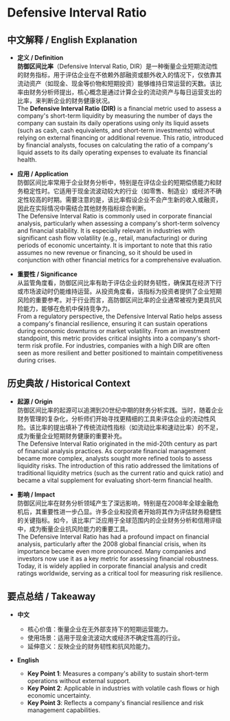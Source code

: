 # Defensive Interval Ratio

## 中文解释 / English Explanation

* **定义 / Definition**  
  **防御区间比率**（Defensive Interval Ratio, DIR）是一种衡量企业短期流动性的财务指标，用于评估企业在不依赖外部融资或额外收入的情况下，仅依靠其流动资产（如现金、现金等价物和短期投资）能够维持日常运营的天数。该比率由财务分析师提出，核心概念是通过计算企业的流动资产与每日运营支出的比率，来判断企业的财务健康状况。  
  The **Defensive Interval Ratio (DIR)** is a financial metric used to assess a company's short-term liquidity by measuring the number of days the company can sustain its daily operations using only its liquid assets (such as cash, cash equivalents, and short-term investments) without relying on external financing or additional revenue. This ratio, introduced by financial analysts, focuses on calculating the ratio of a company's liquid assets to its daily operating expenses to evaluate its financial health.

* **应用 / Application**  
  防御区间比率常用于企业财务分析中，特别是在评估企业的短期偿债能力和财务稳定性时。它适用于现金流波动较大的行业（如零售、制造业）或经济不确定性较高的时期。需要注意的是，该比率假设企业不会产生新的收入或融资，因此在实际情况中需结合其他财务指标综合判断。  
  The Defensive Interval Ratio is commonly used in corporate financial analysis, particularly when assessing a company's short-term solvency and financial stability. It is especially relevant in industries with significant cash flow volatility (e.g., retail, manufacturing) or during periods of economic uncertainty. It is important to note that this ratio assumes no new revenue or financing, so it should be used in conjunction with other financial metrics for a comprehensive evaluation.

* **重要性 / Significance**  
  从监管角度看，防御区间比率有助于评估企业的财务韧性，确保其在经济下行或市场波动时仍能维持运营。从投资角度看，该指标为投资者提供了企业短期风险的重要参考。对于行业而言，高防御区间比率的企业通常被视为更具抗风险能力，能够在危机中保持竞争力。  
  From a regulatory perspective, the Defensive Interval Ratio helps assess a company's financial resilience, ensuring it can sustain operations during economic downturns or market volatility. From an investment standpoint, this metric provides critical insights into a company's short-term risk profile. For industries, companies with a high DIR are often seen as more resilient and better positioned to maintain competitiveness during crises.

## 历史典故 / Historical Context

* **起源 / Origin**  
  防御区间比率的起源可以追溯到20世纪中期的财务分析实践。当时，随着企业财务管理的复杂化，分析师们开始寻找更精细的工具来评估企业的流动性风险。该比率的提出填补了传统流动性指标（如流动比率和速动比率）的不足，成为衡量企业短期财务健康的重要补充。  
  The Defensive Interval Ratio originated in the mid-20th century as part of financial analysis practices. As corporate financial management became more complex, analysts sought more refined tools to assess liquidity risks. The introduction of this ratio addressed the limitations of traditional liquidity metrics (such as the current ratio and quick ratio) and became a vital supplement for evaluating short-term financial health.

* **影响 / Impact**  
  防御区间比率在财务分析领域产生了深远影响，特别是在2008年全球金融危机后，其重要性进一步凸显。许多企业和投资者开始将其作为评估财务稳健性的关键指标。如今，该比率广泛应用于全球范围内的企业财务分析和信用评级中，成为衡量企业抗风险能力的重要工具。  
  The Defensive Interval Ratio has had a profound impact on financial analysis, particularly after the 2008 global financial crisis, when its importance became even more pronounced. Many companies and investors now use it as a key metric for assessing financial robustness. Today, it is widely applied in corporate financial analysis and credit ratings worldwide, serving as a critical tool for measuring risk resilience.

## 要点总结 / Takeaway

* **中文**  
  - 核心价值：衡量企业在无外部支持下的短期运营能力。  
  - 使用场景：适用于现金流波动大或经济不确定性高的行业。  
  - 延伸意义：反映企业的财务韧性和抗风险能力。  

* **English**  
  - **Key Point 1**: Measures a company's ability to sustain short-term operations without external support.  
  - **Key Point 2**: Applicable in industries with volatile cash flows or high economic uncertainty.  
  - **Key Point 3**: Reflects a company's financial resilience and risk management capabilities.